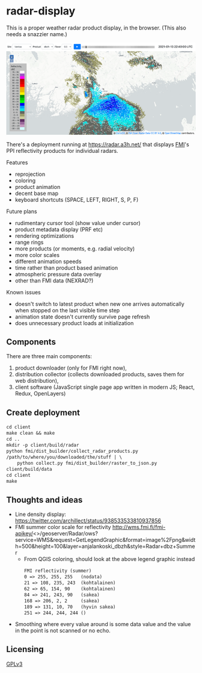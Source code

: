 # radar-display

This is a proper weather radar product display, in the browser. (This also
needs a snazzier name.)

![Screenshot](basic-screenshot.webp)

There's a deployment running at https://radar.a3h.net/ that displays
[FMI](https://www.fmi.fi/)'s PPI reflectivity products for individual radars.

Features
- reprojection
- coloring
- product animation
- decent base map
- keyboard shortcuts (SPACE, LEFT, RIGHT, S, P, F)

Future plans
- rudimentary cursor tool (show value under cursor)
- product metadata display (PRF etc)
- rendering optimizations
- range rings
- more products (or moments, e.g. radial velocity)
- more color scales
- different animation speeds
- time rather than product based animation
- atmospheric pressure data overlay
- other than FMI data (NEXRAD?)

Known issues
- doesn't switch to latest product when new one arrives automatically when
  stopped on the last visible time step
- animation state doesn't currently survive page refresh
- does unnecessary product loads at initialization


## Components

There are three main components:
1. product downloader (only for FMI right now),
2. distribution collector (collects downloaded products, saves them for web distribution),
3. client software (JavaScript single page app written in modern JS; React, Redux, OpenLayers)


## Create deployment

```
cd client
make clean && make
cd ..
mkdir -p client/build/radar
python fmi/dist_builder/collect_radar_products.py /path/to/where/you/downloaded/the/stuff | \
    python collect.py fmi/dist_builder/raster_to_json.py client/build/data
cd client
make
```


## Thoughts and ideas

- Line density display:
   https://twitter.com/archillect/status/938533533810937856
 - FMI summer color scale for reflectivity
   http://wms.fmi.fi/fmi-apikey/<>/geoserver/Radar/ows?service=WMS&request=GetLegendGraphic&format=image%2Fpng&width=500&height=100&layer=anjalankoski_dbzh&style=Radar+dbz+Summer
   - From QGIS coloring, should look at the above legend graphic instead
     ```
     FMI reflectivity (summer)
     0 => 255, 255, 255   (nodata)
     21 => 108, 235, 243  (kohtalainen)
     62 => 65, 154, 90    (kohtalainen)
     84 => 241, 243, 90   (sakea)
     168 => 206, 2, 2     (sakea)
     189 => 131, 10, 70   (hyvin sakea)
     251 => 244, 244, 244 ()
     ```
 - Smoothing where every value around is some data value and the value in the
   point is not scanned or no echo.


## Licensing

[GPLv3](LICENSE)
